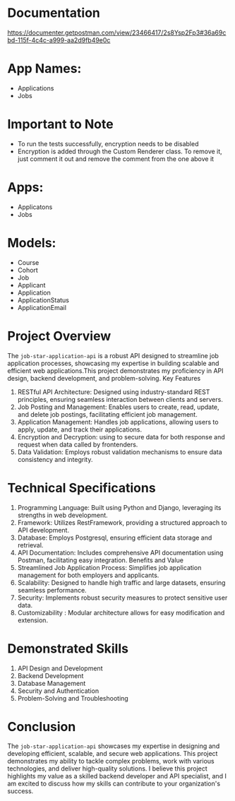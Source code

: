 # Documentation
https://documenter.getpostman.com/view/23466417/2s8Ysp2Fp3#36a69cbd-115f-4c4c-a999-aa2d9fb49e0c

# App Names:
- Applications
- Jobs

# Important to Note
- To run the tests successfully, encryption needs to be disabled
- Encryption is added through the Custom Renderer class. To remove it, just comment it out and remove the comment from
the one above it

# Apps:
  - Applicatons
  - Jobs

# Models:
  - Course
  - Cohort
  - Job
  - Applicant
  - Application
  - ApplicationStatus
  - ApplicationEmail

# Project Overview

The `job-star-application-api` is a robust API designed to streamline job application processes, showcasing my expertise in building scalable and efficient web applications.This project demonstrates my proficiency in API design, backend development, and problem-solving.
Key Features
1. RESTful API Architecture: Designed using industry-standard REST principles, ensuring seamless interaction between clients and servers.
2. Job Posting and Management: Enables users to create, read, update, and delete job postings, facilitating efficient job management.
3. Application Management: Handles job applications, allowing users to apply, update, and track their applications.
4. Encryption and Decryption: using to secure data for both response and request when data called by frontenders.
5. Data Validation: Employs robust validation mechanisms to ensure data consistency and integrity.

# Technical Specifications

1. Programming Language: Built using Python and Django, leveraging its strengths in web development.
2. Framework: Utilizes RestFramework, providing a structured approach to API development.
3. Database: Employs Postgresql, ensuring efficient data storage and retrieval.
4. API Documentation: Includes comprehensive API documentation using Postman, facilitating easy integration.
Benefits and Value
1.  Streamlined Job Application Process: Simplifies job application management for both employers and applicants.
2. Scalability: Designed to handle high traffic and large datasets, ensuring seamless performance.
3. Security: Implements robust security measures to protect sensitive user data.
4. Customizability : Modular architecture allows for easy modification and extension.

# Demonstrated Skills

1. API Design and Development
2. Backend Development
3. Database Management
4. Security and Authentication
5. Problem-Solving and Troubleshooting


# Conclusion

The `job-star-application-api` showcases my expertise in designing and developing efficient, scalable, and secure web applications. This project demonstrates my ability to tackle complex problems, work with various technologies, and deliver high-quality solutions. I believe this project highlights my value as a skilled backend developer and API specialist, and I am excited to discuss how my skills can contribute to your organization's success.


